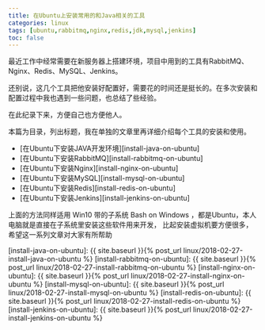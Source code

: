 ```yaml
---
title: 在Ubuntu上安装常用的和Java相关的工具
categories: linux
tags: [ubuntu,rabbitmq,nginx,redis,jdk,mysql,jenkins]
toc: false
---
```


最近工作中经常需要在新服务器上搭建环境，项目中用到的工具有RabbitMQ、Nginx、Redis、MySQL、Jenkins。

还别说，这几个工具把他安装好配置好，需要花的时间还是挺长的。在多次安装和配置过程中我也遇到一些问题，也总结了些经验。

在此纪录下来，方便自己也方便他人。

本篇为目录，列出标题，我在单独的文章里再详细介绍每个工具的安装和使用。

- [在Ubuntu下安装JAVA开发环境][install-java-on-ubuntu] 
- [在Ubuntu下安装RabbitMQ][install-rabbitmq-on-ubuntu] 
- [在Ubuntu下安装Nginx][install-nginx-on-ubuntu] 
- [在Ubuntu下安装MySQL][install-mysql-on-ubuntu] 
- [在Ubuntu下安装Redis][install-redis-on-ubuntu] 
- [在Ubuntu下安装Jenkins][install-jenkins-on-ubuntu] 


上面的方法同样适用 Win10 带的子系统 Bash on Windows ，都是Ubuntu，本人电脑就是直接在子系统里安装这些软件用来开发，
比起安装虚拟机要方便很多，希望这一系列文章对大家有所帮助


[install-java-on-ubuntu]: {{ site.baseurl }}{% post_url linux/2018-02-27-install-java-on-ubuntu %}
[install-rabbitmq-on-ubuntu]: {{ site.baseurl }}{% post_url linux/2018-02-27-install-rabbitmq-on-ubuntu %}
[install-nginx-on-ubuntu]: {{ site.baseurl }}{% post_url linux/2018-02-27-install-nginx-on-ubuntu %}
[install-mysql-on-ubuntu]: {{ site.baseurl }}{% post_url linux/2018-02-27-install-mysql-on-ubuntu %}
[install-redis-on-ubuntu]: {{ site.baseurl }}{% post_url linux/2018-02-27-install-redis-on-ubuntu %}
[install-jenkins-on-ubuntu]: {{ site.baseurl }}{% post_url linux/2018-02-27-install-jenkins-on-ubuntu %}
